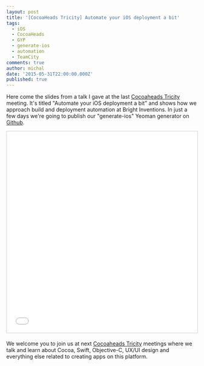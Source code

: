 ```yaml
---
layout: post
title: '[CocoaHeads Tricity] Automate your iOS deployment a bit'
tags:
  - iOS
  - CocoaHeads
  - GYP
  - generate-ios
  - automation
  - TeamCity
comments: true
author: michal
date: '2015-05-31T22:00:00.000Z'
published: true
---
```


Here come the slides from a talk I gave at the last [Cocoaheads Tricity](https://www.facebook.com/CocoaHeadsTricity) meeting. It's titled "Automate your iOS deployment a bit"
and shows how we approach build and deployment automation at Bright Inventions. In just a few days we're going to publish our "generate-ios" Yeoman generator on [Github](http://www.github.com/bright).

<iframe src="//www.slideshare.net/slideshow/embed_code/key/sunBtQodqpzSbi" width="637" height="532" frameborder="0" marginwidth="0" marginheight="0" scrolling="no" style="border:1px solid #CCC; border-width:1px; margin-bottom:5px; max-width: 100%;" allowfullscreen> </iframe>

We welcome you to join us at next [Cocoaheads Tricity](https://www.facebook.com/CocoaHeadsTricity) meetings where we talk and learn about Cocoa, Swift, Objective-C, UX/UI design and everything else related to creating apps on this platform.




